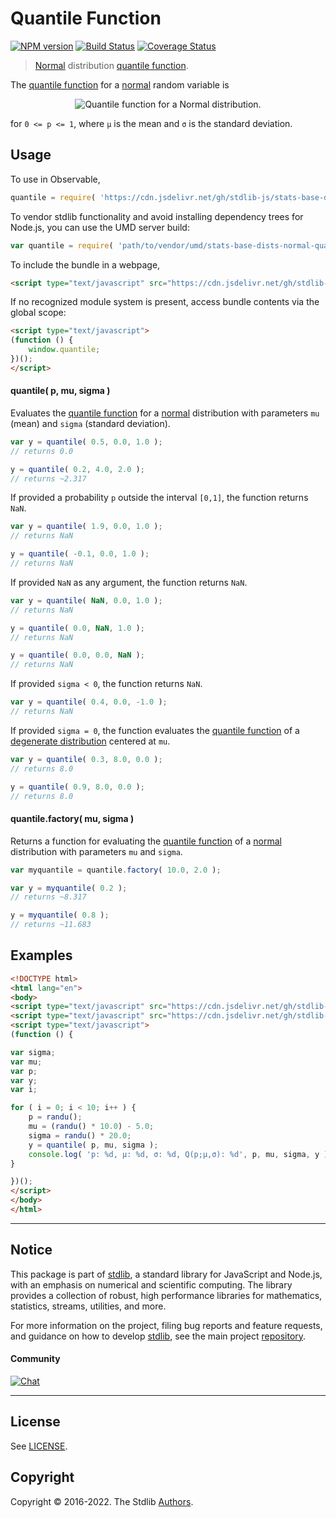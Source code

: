 <!--

@license Apache-2.0

Copyright (c) 2018 The Stdlib Authors.

Licensed under the Apache License, Version 2.0 (the "License");
you may not use this file except in compliance with the License.
You may obtain a copy of the License at

   http://www.apache.org/licenses/LICENSE-2.0

Unless required by applicable law or agreed to in writing, software
distributed under the License is distributed on an "AS IS" BASIS,
WITHOUT WARRANTIES OR CONDITIONS OF ANY KIND, either express or implied.
See the License for the specific language governing permissions and
limitations under the License.

-->

# Quantile Function

[![NPM version][npm-image]][npm-url] [![Build Status][test-image]][test-url] [![Coverage Status][coverage-image]][coverage-url] <!-- [![dependencies][dependencies-image]][dependencies-url] -->

> [Normal][normal-distribution] distribution [quantile function][quantile-function].

<section class="intro">

The [quantile function][quantile-function] for a [normal][normal-distribution] random variable is

<!-- <equation class="equation" label="eq:normal_quantile_function" align="center" raw="Q(p;\mu,\sigma) = \mu+\sigma\sqrt{2}\,\operatorname{erf}^{-1}(2p-1)" alt="Quantile function for a Normal distribution."> -->

<div class="equation" align="center" data-raw-text="Q(p;\mu,\sigma) = \mu+\sigma\sqrt{2}\,\operatorname{erf}^{-1}(2p-1)" data-equation="eq:normal_quantile_function">
    <img src="https://cdn.jsdelivr.net/gh/stdlib-js/stdlib@51534079fef45e990850102147e8945fb023d1d0/lib/node_modules/@stdlib/stats/base/dists/normal/quantile/docs/img/equation_normal_quantile_function.svg" alt="Quantile function for a Normal distribution.">
    <br>
</div>

<!-- </equation> -->

for `0 <= p <= 1`, where `µ` is the mean and `σ` is the standard deviation.

</section>

<!-- /.intro -->



<section class="usage">

## Usage

To use in Observable,

```javascript
quantile = require( 'https://cdn.jsdelivr.net/gh/stdlib-js/stats-base-dists-normal-quantile@umd/browser.js' )
```

To vendor stdlib functionality and avoid installing dependency trees for Node.js, you can use the UMD server build:

```javascript
var quantile = require( 'path/to/vendor/umd/stats-base-dists-normal-quantile/index.js' )
```

To include the bundle in a webpage,

```html
<script type="text/javascript" src="https://cdn.jsdelivr.net/gh/stdlib-js/stats-base-dists-normal-quantile@umd/browser.js"></script>
```

If no recognized module system is present, access bundle contents via the global scope:

```html
<script type="text/javascript">
(function () {
    window.quantile;
})();
</script>
```

#### quantile( p, mu, sigma )

Evaluates the [quantile function][quantile-function] for a [normal][normal-distribution] distribution with parameters `mu` (mean) and `sigma` (standard deviation).

```javascript
var y = quantile( 0.5, 0.0, 1.0 );
// returns 0.0

y = quantile( 0.2, 4.0, 2.0 );
// returns ~2.317
```

If provided a probability `p` outside the interval `[0,1]`, the function returns `NaN`.

```javascript
var y = quantile( 1.9, 0.0, 1.0 );
// returns NaN

y = quantile( -0.1, 0.0, 1.0 );
// returns NaN
```

If provided `NaN` as any argument, the function returns `NaN`.

```javascript
var y = quantile( NaN, 0.0, 1.0 );
// returns NaN

y = quantile( 0.0, NaN, 1.0 );
// returns NaN

y = quantile( 0.0, 0.0, NaN );
// returns NaN
```

If provided `sigma < 0`, the function returns `NaN`.

```javascript
var y = quantile( 0.4, 0.0, -1.0 );
// returns NaN
```

If provided `sigma = 0`, the function evaluates the [quantile function][quantile-function] of a [degenerate distribution][degenerate-distribution] centered at `mu`.

```javascript
var y = quantile( 0.3, 8.0, 0.0 );
// returns 8.0

y = quantile( 0.9, 8.0, 0.0 );
// returns 8.0
```

#### quantile.factory( mu, sigma )

Returns a function for evaluating the [quantile function][quantile-function] of a [normal][normal-distribution] distribution with parameters `mu` and `sigma`.

```javascript
var myquantile = quantile.factory( 10.0, 2.0 );

var y = myquantile( 0.2 );
// returns ~8.317

y = myquantile( 0.8 );
// returns ~11.683
```

</section>

<!-- /.usage -->

<section class="examples">

## Examples

<!-- eslint no-undef: "error" -->

```html
<!DOCTYPE html>
<html lang="en">
<body>
<script type="text/javascript" src="https://cdn.jsdelivr.net/gh/stdlib-js/random-base-randu@umd/browser.js"></script>
<script type="text/javascript" src="https://cdn.jsdelivr.net/gh/stdlib-js/stats-base-dists-normal-quantile@umd/browser.js"></script>
<script type="text/javascript">
(function () {

var sigma;
var mu;
var p;
var y;
var i;

for ( i = 0; i < 10; i++ ) {
    p = randu();
    mu = (randu() * 10.0) - 5.0;
    sigma = randu() * 20.0;
    y = quantile( p, mu, sigma );
    console.log( 'p: %d, µ: %d, σ: %d, Q(p;µ,σ): %d', p, mu, sigma, y );
}

})();
</script>
</body>
</html>
```

</section>

<!-- /.examples -->

<!-- Section for related `stdlib` packages. Do not manually edit this section, as it is automatically populated. -->

<section class="related">

</section>

<!-- /.related -->

<!-- Section for all links. Make sure to keep an empty line after the `section` element and another before the `/section` close. -->


<section class="main-repo" >

* * *

## Notice

This package is part of [stdlib][stdlib], a standard library for JavaScript and Node.js, with an emphasis on numerical and scientific computing. The library provides a collection of robust, high performance libraries for mathematics, statistics, streams, utilities, and more.

For more information on the project, filing bug reports and feature requests, and guidance on how to develop [stdlib][stdlib], see the main project [repository][stdlib].

#### Community

[![Chat][chat-image]][chat-url]

---

## License

See [LICENSE][stdlib-license].


## Copyright

Copyright &copy; 2016-2022. The Stdlib [Authors][stdlib-authors].

</section>

<!-- /.stdlib -->

<!-- Section for all links. Make sure to keep an empty line after the `section` element and another before the `/section` close. -->

<section class="links">

[npm-image]: http://img.shields.io/npm/v/@stdlib/stats-base-dists-normal-quantile.svg
[npm-url]: https://npmjs.org/package/@stdlib/stats-base-dists-normal-quantile

[test-image]: https://github.com/stdlib-js/stats-base-dists-normal-quantile/actions/workflows/test.yml/badge.svg?branch=v0.0.7
[test-url]: https://github.com/stdlib-js/stats-base-dists-normal-quantile/actions/workflows/test.yml?query=branch:v0.0.7

[coverage-image]: https://img.shields.io/codecov/c/github/stdlib-js/stats-base-dists-normal-quantile/main.svg
[coverage-url]: https://codecov.io/github/stdlib-js/stats-base-dists-normal-quantile?branch=main

<!--

[dependencies-image]: https://img.shields.io/david/stdlib-js/stats-base-dists-normal-quantile.svg
[dependencies-url]: https://david-dm.org/stdlib-js/stats-base-dists-normal-quantile/main

-->

[chat-image]: https://img.shields.io/gitter/room/stdlib-js/stdlib.svg
[chat-url]: https://gitter.im/stdlib-js/stdlib/

[stdlib]: https://github.com/stdlib-js/stdlib

[stdlib-authors]: https://github.com/stdlib-js/stdlib/graphs/contributors

[umd]: https://github.com/umdjs/umd
[es-module]: https://developer.mozilla.org/en-US/docs/Web/JavaScript/Guide/Modules

[deno-url]: https://github.com/stdlib-js/stats-base-dists-normal-quantile/tree/deno
[umd-url]: https://github.com/stdlib-js/stats-base-dists-normal-quantile/tree/umd
[esm-url]: https://github.com/stdlib-js/stats-base-dists-normal-quantile/tree/esm
[branches-url]: https://github.com/stdlib-js/stats-base-dists-normal-quantile/blob/main/branches.md

[stdlib-license]: https://raw.githubusercontent.com/stdlib-js/stats-base-dists-normal-quantile/main/LICENSE

[quantile-function]: https://en.wikipedia.org/wiki/Quantile_function

[normal-distribution]: https://en.wikipedia.org/wiki/Normal_distribution

[degenerate-distribution]: https://en.wikipedia.org/wiki/Degenerate_distribution

</section>

<!-- /.links -->
